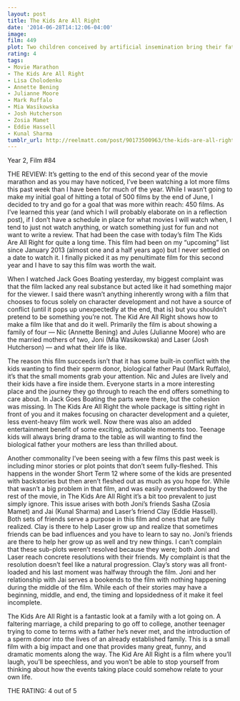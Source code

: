 ```yaml
---
layout: post
title: The Kids Are All Right
date: '2014-06-28T14:12:06-04:00'
image: 
film: 449
plot: Two children conceived by artificial insemination bring their father into their family life.
rating: 4
tags:
- Movie Marathon
- The Kids Are All Right
- Lisa Cholodenko
- Annette Bening
- Julianne Moore
- Mark Ruffalo
- Mia Wasikowska
- Josh Hutcherson
- Zosia Mamet
- Eddie Hassell
- Kunal Sharma
tumblr_url: http://reelmatt.com/post/90173500963/the-kids-are-all-right
---
```


Year 2, Film #84

THE REVIEW: It’s getting to the end of this second year of the movie marathon and as you may have noticed, I’ve been watching a lot more films this past week than I have been for much of the year. While I wasn’t going to make my initial goal of hitting a total of 500 films by the end of June, I decided to try and go for a goal that was more within reach: 450 films. As I’ve learned this year (and which I will probably elaborate on in a reflection post), if I don’t have a schedule in place for what movies I will watch when, I tend to just not watch anything, or watch something just for fun and not want to write a review. That had been the case with today’s film The Kids Are All Right for quite a long time. This film had been on my “upcoming” list since January 2013 (almost one and a half years ago) but I never settled on a date to watch it. I finally picked it as my penultimate film for this second year and I have to say this film was worth the wait.

When I watched Jack Goes Boating yesterday, my biggest complaint was that the film lacked any real substance but acted like it had something major for the viewer. I said there wasn’t anything inherently wrong with a film that chooses to focus solely on character development and not have a source of conflict (until it pops up unexpectedly at the end, that is) but you shouldn’t pretend to be something you’re not. The Kid Are All Right shows how to make a film like that and do it well. Primarily the film is about showing a family of four — Nic (Annette Bening) and Jules (Julianne Moore) who are the married mothers of two, Joni (Mia Wasikowska) and Laser (Josh Hutcherson) — and what their life is like.

The reason this film succeeds isn’t that it has some built-in conflict with the kids wanting to find their sperm donor, biological father Paul (Mark Ruffalo), it’s that the small moments grab your attention. Nic and Jules are lively and their kids have a fire inside them. Everyone starts in a more interesting place and the journey they go through to reach the end offers something to care about. In Jack Goes Boating the parts were there, but the cohesion was missing. In The Kids Are All Right the whole package is sitting right in front of you and it makes focusing on character development and a quieter, less event-heavy film work well. Now there was also an added entertainment benefit of some exciting, actionable moments too. Teenage kids will always bring drama to the table as will wanting to find the biological father your mothers are less than thrilled about.

Another commonality I’ve been seeing with a few films this past week is including minor stories or plot points that don’t seem fully-fleshed. This happens in the wonder Short Term 12 where some of the kids are presented with backstories but then aren’t fleshed out as much as you hope for. While that wasn’t a big problem in that film, and was easily overshadowed by the rest of the movie, in The Kids Are All Right it’s a bit too prevalent to just simply ignore. This issue arises with both Joni’s friends Sasha (Zosia Mamet) and Jai (Kunal Sharma) and Laser’s friend Clay (Eddie Hassell). Both sets of friends serve a purpose in this film and ones that are fully realized. Clay is there to help Laser grow up and realize that sometimes friends can be bad influences and you have to learn to say no. Joni’s friends are there to help her grow up as well and try new things. I can’t complain that these sub-plots weren’t resolved because they were; both Joni and Laser reach concrete resolutions with their friends. My complaint is that the resolution doesn’t feel like a natural progression. Clay’s story was all front-loaded and his last moment was halfway through the film. Joni and her relationship with Jai serves a bookends to the film with nothing happening during the middle of the film. While each of their stories may have a beginning, middle, and end, the timing and lopsidedness of it make it feel incomplete.

The Kids Are All Right is a fantastic look at a family with a lot going on. A faltering marriage, a child preparing to go off to college, another teenager trying to come to terms with a father he’s never met, and the introduction of a sperm donor into the lives of an already established family. This is a small film with a big impact and one that provides many great, funny, and dramatic moments along the way. The Kid Are All Right is a film where you’ll laugh, you’ll be speechless, and you won’t be able to stop yourself from thinking about how the events taking place could somehow relate to your own life. 

THE RATING: 4 out of 5
